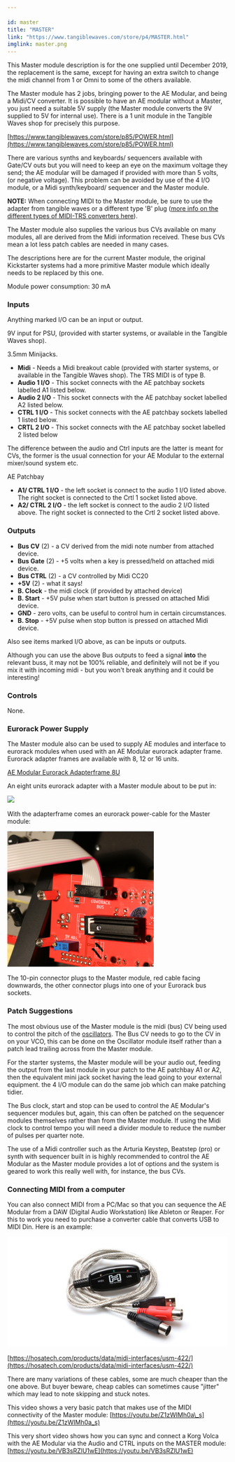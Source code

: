 ```yaml
---

id: master
title: "MASTER"
link: "https://www.tangiblewaves.com/store/p4/MASTER.html"
imglink: master.png
---
```





This Master module description is for the one supplied until December 2019, the replacement is the same, except for having an extra switch to change the midi channel from 1 or Omni to some of the others available.

The Master module has 2 jobs, bringing power to the AE Modular, and being a Midi/CV converter. It is possible to have an AE modular without a Master, you just need a suitable 5V supply (the Master module converts the 9V supplied to 5V for internal use). There is a 1 unit module in the Tangible Waves shop for precisely this purpose.

[https://www.tangiblewaves.com/store/p85/POWER.html](https://www.tangiblewaves.com/store/p85/POWER.html)

There are various synths and keyboards/ sequencers available with Gate/CV outs but you will need to keep an eye on the maximum voltage they send; the AE modular will be damaged if provided with more than 5 volts, (or negative voltage). This problem can be avoided by use of the 4 I/O module, or a Midi synth/keyboard/ sequencer and the Master module.

**NOTE:** When connecting MIDI to the Master module, be sure to use the adapter from tangible waves or a different type 'B' plug ([more info on the different types of MIDI-TRS converters here](https://minimidi.world/#types)).

The Master module also supplies the various bus CVs available on many modules, all are derived from the Midi information received. These bus CVs mean a lot less patch cables are needed in many cases.

The descriptions here are for the current Master module, the original Kickstarter systems had a more primitive Master module which ideally needs to be replaced by this one.

Module power consumption: 30 mA

### Inputs

Anything marked I/O can be an input or output.

9V input for PSU, (provided with starter systems, or available in the Tangible Waves shop).

3.5mm Minijacks.

*   **Midi** - Needs a Midi breakout cable (provided with starter systems, or available in the Tangible Waves shop). The TRS MIDI is of type B.
*   **Audio 1 I/O** - This socket connects with the AE patchbay sockets labelled A1 listed below.
*   **Audio 2 I/O** - This socket connects with the AE patchbay socket labelled A2 listed below.
*   **CTRL 1 I/O** - This socket connects with the AE patchbay sockets labelled 1 listed below.
*   **CRTL 2 I/O** - This socket connects with the AE patchbay socket labelled 2 listed below

The difference between the audio and Ctrl inputs are the latter is meant for CVs, the former is the usual connection for your AE Modular to the external mixer/sound system etc.

AE Patchbay

*   **A1/ CTRL 1 I/O** - the left socket is connect to the audio 1 I/O listed above. The right socket is connected to the Crtl 1 socket listed above.
*   **A2/ CTRL 2 I/O** - the left socket is connect to the audio 2 I/O listed above. The right socket is connected to the Crtl 2 socket listed above.

### Outputs

*   **Bus CV** (2) - a CV derived from the midi note number from attached device.
*   **Bus Gate** (2) - +5 volts when a key is pressed/held on attached midi device.
*   **Bus CTRL** (2) - a CV controlled by Midi CC20
*   **+5V** (2) - what it says!
*   **B. Clock** - the midi clock (if provided by attached device)
*   **B. Start** - +5V pulse when start button is pressed on attached Midi device.
*   **GND** - zero volts, can be useful to control hum in certain circumstances.
*   **B. Stop** - +5V pulse when stop button is pressed on attached Midi device.

Also see items marked I/O above, as can be inputs or outputs.

Although you can use the above Bus outputs to feed a signal **into** the relevant buss, it may not be 100% reliable, and definitely will not be if you mix it with incoming midi - but you won't break anything and it could be interesting!

### Controls

None.

### Eurorack Power Supply

The Master module also can be used to supply AE modules and interface to eurorack modules when used with an AE Modular eurorack adapter frame. Eurorack adapter frames are available with 8, 12 or 16 units.

[AE Modular Eurorack Adapterframe 8U](https://www.tangiblewaves.com/store/p48/AE_modular_Eurorack_adapter_frame_8U.html)

An eight units eurorack adapter with a Master module about to be put in:

![](/images/8-units-adapter-frame.png)

With the adapterframe comes an eurorack power-cable for the Master module:

![](/images/master-eurorack-power.png)

The 10-pin connector plugs to the Master module, red cable facing downwards, the other connector plugs into one of your Eurorack bus sockets.

### Patch Suggestions

The most obvious use of the Master module is the midi (bus) CV being used to control the pitch of the [oscillators](https://wiki.aemodular.com/pmwiki.php/AeManual/2OSCD). The Bus CV needs to go to the CV in on your VCO, this can be done on the Oscillator module itself rather than a patch lead trailing across from the Master module.

For the starter systems, the Master module will be your audio out, feeding the output from the last module in your patch to the AE patchbay A1 or A2, then the equivalent mini jack socket having the lead going to your external equipment. the 4 I/O module can do the same job which can make patching tidier.

The Bus clock, start and stop can be used to control the AE Modular's sequencer modules but, again, this can often be patched on the sequencer modules themselves rather than from the Master module. If using the Midi clock to control tempo you will need a divider module to reduce the number of pulses per quarter note.

The use of a Midi controller such as the Arturia Keystep, Beatstep (pro) or synth with sequencer built in is highly recommended to control the AE Modular as the Master module provides a lot of options and the system is geared to work this really well with, for instance, the bus CVs.

### Connecting MIDI from a computer

You can also connect MIDI from a PC/Mac so that you can sequence the AE Modular from a DAW (Digital Audio Workstation) like Ableton or Reaper. For this to work you need to purchase a converter cable that converts USB to MIDI Din. Here is an example:

![](/images/usbmidicable.jpg)

[https://hosatech.com/products/data/midi-interfaces/usm-422/](https://hosatech.com/products/data/midi-interfaces/usm-422/)

There are many variations of these cables, some are much cheaper than the one above. But buyer beware, cheap cables can sometimes cause "jitter" which may lead to note skipping and stuck notes.

This video shows a very basic patch that makes use of the MIDI connectivity of the Master module: [https://youtu.be/Z1zWIMh0a\_s](https://youtu.be/Z1zWIMh0a_s)

This very short video shows how you can sync and connect a Korg Volca with the AE Modular via the Audio and CTRL inputs on the MASTER module: [https://youtu.be/VB3sRZlU1wE](https://youtu.be/VB3sRZlU1wE)





